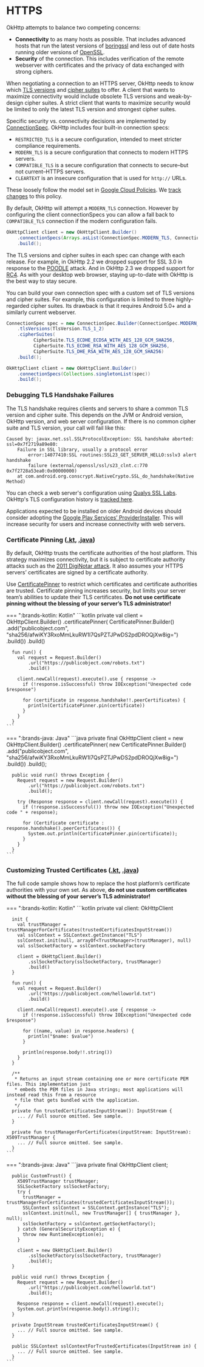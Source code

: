 HTTPS
=====

OkHttp attempts to balance two competing concerns:

 * **Connectivity** to as many hosts as possible. That includes advanced hosts that run the latest versions of [boringssl](https://boringssl.googlesource.com/boringssl/) and less out of date hosts running older versions of [OpenSSL](https://www.openssl.org/).
 * **Security** of the connection. This includes verification of the remote webserver with certificates and the privacy of data exchanged with strong ciphers.

When negotiating a connection to an HTTPS server, OkHttp needs to know which [TLS versions](http://square.github.io/okhttp/4.x/okhttp/okhttp3/-tls-version/) and [cipher suites](http://square.github.io/okhttp/4.x/okhttp/okhttp3/-cipher-suite/) to offer. A client that wants to maximize connectivity would include obsolete TLS versions and weak-by-design cipher suites. A strict client that wants to maximize security would be limited to only the latest TLS version and strongest cipher suites.

Specific security vs. connectivity decisions are implemented by [ConnectionSpec](http://square.github.io/okhttp/4.x/okhttp/okhttp3/-connection-spec/). OkHttp includes four built-in connection specs:

 * `RESTRICTED_TLS` is a secure configuration, intended to meet stricter compliance requirements.
 * `MODERN_TLS` is a secure configuration that connects to modern HTTPS servers.
 * `COMPATIBLE_TLS` is a secure configuration that connects to secure–but not current–HTTPS servers.
 * `CLEARTEXT` is an insecure configuration that is used for `http://` URLs.

These loosely follow the model set in [Google Cloud Policies](https://cloud.google.com/load-balancing/docs/ssl-policies-concepts). We [track changes](../changelogs/tls_configuration_history.md) to this policy.

By default, OkHttp will attempt a `MODERN_TLS` connection.  However by configuring the client connectionSpecs you can allow a fall back to `COMPATIBLE_TLS` connection if the modern configuration fails.

```java
OkHttpClient client = new OkHttpClient.Builder()
    .connectionSpecs(Arrays.asList(ConnectionSpec.MODERN_TLS, ConnectionSpec.COMPATIBLE_TLS))
    .build();
```

The TLS versions and cipher suites in each spec can change with each release. For example, in OkHttp 2.2 we dropped support for SSL 3.0 in response to the [POODLE](http://googleonlinesecurity.blogspot.ca/2014/10/this-poodle-bites-exploiting-ssl-30.html) attack. And in OkHttp 2.3 we dropped support for [RC4](http://en.wikipedia.org/wiki/RC4#Security). As with your desktop web browser, staying up-to-date with OkHttp is the best way to stay secure.

You can build your own connection spec with a custom set of TLS versions and cipher suites. For example, this configuration is limited to three highly-regarded cipher suites. Its drawback is that it requires Android 5.0+ and a similarly current webserver.

```java
ConnectionSpec spec = new ConnectionSpec.Builder(ConnectionSpec.MODERN_TLS)
    .tlsVersions(TlsVersion.TLS_1_2)
    .cipherSuites(
          CipherSuite.TLS_ECDHE_ECDSA_WITH_AES_128_GCM_SHA256,
          CipherSuite.TLS_ECDHE_RSA_WITH_AES_128_GCM_SHA256,
          CipherSuite.TLS_DHE_RSA_WITH_AES_128_GCM_SHA256)
    .build();

OkHttpClient client = new OkHttpClient.Builder()
    .connectionSpecs(Collections.singletonList(spec))
    .build();
```

### Debugging TLS Handshake Failures

The TLS handshake requires clients and servers to share a common TLS version and cipher suite. This
depends on the JVM or Android version, OkHttp version, and web server configuration. If there is no
common cipher suite and TLS version, your call will fail like this:

```
Caused by: javax.net.ssl.SSLProtocolException: SSL handshake aborted: ssl=0x7f2719a89e80:
    Failure in SSL library, usually a protocol error
        error:14077410:SSL routines:SSL23_GET_SERVER_HELLO:sslv3 alert handshake 
        failure (external/openssl/ssl/s23_clnt.c:770 0x7f2728a53ea0:0x00000000)
    at com.android.org.conscrypt.NativeCrypto.SSL_do_handshake(Native Method)
```

You can check a web server's configuration using [Qualys SSL Labs][qualys]. OkHttp's TLS
configuration history is [tracked here](../changelogs/tls_configuration_history.md).

Applications expected to be installed on older Android devices should consider adopting the
[Google Play Services’ ProviderInstaller][provider_installer]. This will increase security for users
and increase connectivity with web servers.

### Certificate Pinning ([.kt][CertificatePinningKotlin], [.java][CertificatePinningJava]) 

By default, OkHttp trusts the certificate authorities of the host platform. This strategy maximizes connectivity, but it is subject to certificate authority attacks such as the [2011 DigiNotar attack](http://www.computerworld.com/article/2510951/cybercrime-hacking/hackers-spied-on-300-000-iranians-using-fake-google-certificate.html). It also assumes your HTTPS servers’ certificates are signed by a certificate authority.

Use [CertificatePinner](http://square.github.io/okhttp/4.x/okhttp/okhttp3/-certificate-pinner/) to restrict which certificates and certificate authorities are trusted. Certificate pinning increases security, but limits your server team’s abilities to update their TLS certificates. **Do not use certificate pinning without the blessing of your server’s TLS administrator!**

=== ":brands-kotlin: Kotlin"
    ```kotlin
      private val client = OkHttpClient.Builder()
          .certificatePinner(
              CertificatePinner.Builder()
                  .add("publicobject.com", "sha256/afwiKY3RxoMmLkuRW1l7QsPZTJPwDS2pdDROQjXw8ig=")
                  .build())
          .build()
    
      fun run() {
        val request = Request.Builder()
            .url("https://publicobject.com/robots.txt")
            .build()
    
        client.newCall(request).execute().use { response ->
          if (!response.isSuccessful) throw IOException("Unexpected code $response")
    
          for (certificate in response.handshake!!.peerCertificates) {
            println(CertificatePinner.pin(certificate))
          }
        }
      }
    ```
=== ":brands-java: Java"
    ```java
      private final OkHttpClient client = new OkHttpClient.Builder()
          .certificatePinner(
              new CertificatePinner.Builder()
                  .add("publicobject.com", "sha256/afwiKY3RxoMmLkuRW1l7QsPZTJPwDS2pdDROQjXw8ig=")
                  .build())
          .build();
    
      public void run() throws Exception {
        Request request = new Request.Builder()
            .url("https://publicobject.com/robots.txt")
            .build();
    
        try (Response response = client.newCall(request).execute()) {
          if (!response.isSuccessful()) throw new IOException("Unexpected code " + response);
    
          for (Certificate certificate : response.handshake().peerCertificates()) {
            System.out.println(CertificatePinner.pin(certificate));
          }
        }
      }
    ```

### Customizing Trusted Certificates ([.kt][CustomTrustKotlin], [.java][CustomTrustJava])

The full code sample shows how to replace the host platform’s certificate authorities with your own set. As above, **do not use custom certificates without the blessing of your server’s TLS administrator!**

=== ":brands-kotlin: Kotlin"
    ```kotlin
      private val client: OkHttpClient
    
      init {
        val trustManager = trustManagerForCertificates(trustedCertificatesInputStream())
        val sslContext = SSLContext.getInstance("TLS")
        sslContext.init(null, arrayOf<TrustManager>(trustManager), null)
        val sslSocketFactory = sslContext.socketFactory
    
        client = OkHttpClient.Builder()
            .sslSocketFactory(sslSocketFactory, trustManager)
            .build()
      }
    
      fun run() {
        val request = Request.Builder()
            .url("https://publicobject.com/helloworld.txt")
            .build()
    
        client.newCall(request).execute().use { response ->
          if (!response.isSuccessful) throw IOException("Unexpected code $response")
    
          for ((name, value) in response.headers) {
            println("$name: $value")
          }
    
          println(response.body!!.string())
        }
      }
    
      /**
       * Returns an input stream containing one or more certificate PEM files. This implementation just
       * embeds the PEM files in Java strings; most applications will instead read this from a resource
       * file that gets bundled with the application.
       */
      private fun trustedCertificatesInputStream(): InputStream {
        ... // Full source omitted. See sample.
      }
    
      private fun trustManagerForCertificates(inputStream: InputStream): X509TrustManager {
        ... // Full source omitted. See sample.
      }
    ```
=== ":brands-java: Java"
    ```java
      private final OkHttpClient client;
    
      public CustomTrust() {
        X509TrustManager trustManager;
        SSLSocketFactory sslSocketFactory;
        try {
          trustManager = trustManagerForCertificates(trustedCertificatesInputStream());
          SSLContext sslContext = SSLContext.getInstance("TLS");
          sslContext.init(null, new TrustManager[] { trustManager }, null);
          sslSocketFactory = sslContext.getSocketFactory();
        } catch (GeneralSecurityException e) {
          throw new RuntimeException(e);
        }
    
        client = new OkHttpClient.Builder()
            .sslSocketFactory(sslSocketFactory, trustManager)
            .build();
      }
    
      public void run() throws Exception {
        Request request = new Request.Builder()
            .url("https://publicobject.com/helloworld.txt")
            .build();
    
        Response response = client.newCall(request).execute();
        System.out.println(response.body().string());
      }
    
      private InputStream trustedCertificatesInputStream() {
        ... // Full source omitted. See sample.
      }
    
      public SSLContext sslContextForTrustedCertificates(InputStream in) {
        ... // Full source omitted. See sample.
      }
    ```

 [CustomTrustJava]: https://github.com/square/okhttp/blob/master/samples/guide/src/main/java/okhttp3/recipes/CustomTrust.java
 [CustomTrustKotlin]: https://github.com/square/okhttp/blob/master/samples/guide/src/main/java/okhttp3/recipes/kt/CustomTrust.kt
 [CertificatePinningJava]: https://github.com/square/okhttp/blob/master/samples/guide/src/main/java/okhttp3/recipes/CertificatePinning.java
 [CertificatePinningKotlin]: https://github.com/square/okhttp/blob/master/samples/guide/src/main/java/okhttp3/recipes/kt/CertificatePinning.kt
 [provider_installer]: https://developer.android.com/training/articles/security-gms-provider
 [qualys]: https://www.ssllabs.com/ssltest/
